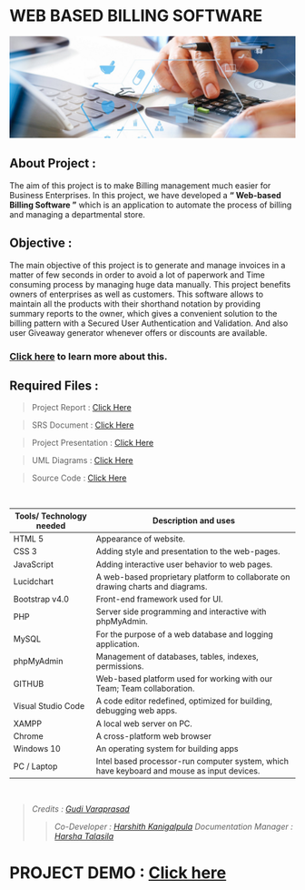 # WEB BASED BILLING SOFTWARE

![](./Development/Full%20Stack/bill2.jpg)

## About Project :

The aim of this project is to make Billing management much easier for Business Enterprises. In this project, we have developed a **“ Web-based Billing Software ”** which is an application to automate the process of billing and managing a departmental store.

## Objective :

The main objective of this project is to generate and manage invoices in a matter of few seconds in order to avoid a lot of paperwork and Time consuming process by managing huge data manually. This project benefits owners of enterprises as well as customers. This software allows to maintain all the products with their shorthand notation by providing summary reports to the owner, which gives a convenient solution to the billing pattern with a Secured User Authentication and Validation. And also user Giveaway generator whenever offers or discounts are available.

### [Click here](./Project%20Presentation.pptx) to learn more about this.

## Required Files :

> Project Report : [Click Here](./Project%20Report.pdf)

> SRS Document : [Click Here](./SRS%20Document.pdf)

> Project Presentation : [Click Here](./Project%20Presentation.pptx)

> UML Diagrams : [Click Here](./Design)

> Source Code : [Click Here](./Development/Full%20Stack)

<br>

| Tools/ Technology needed | Description and uses                                                                       |
| ------------------------ | ------------------------------------------------------------------------------------------ |
| HTML 5                   | Appearance of website.                                                                     |
| CSS 3                    | Adding style and presentation to the web-pages.                                            |
| JavaScript               | Adding interactive user behavior to web pages.                                             |
| Lucidchart               | A web-based proprietary platform to collaborate on drawing charts and diagrams.            |
| Bootstrap v4.0           | Front-end framework used for UI.                                                           |
| PHP                      | Server side programming and interactive with phpMyAdmin.                                   |
| MySQL                    | For the purpose of a web database and logging application.                                 |
| phpMyAdmin               | Management of databases, tables, indexes, permissions.                                     |
| GITHUB                   | Web-based platform used for working with our Team; Team collaboration.                     |
| Visual Studio Code       | A code editor redefined, optimized for building, debugging web apps.                       |
| XAMPP                    | A local web server on PC.                                                                  |
| Chrome                   | A cross-platform web browser                                                               |
| Windows 10               | An operating system for building apps                                                      |
| PC / Laptop              | Intel based processor-run computer system, which have keyboard and mouse as input devices. |

<br>

> _Credits : [Gudi Varaprasad](https://gudivaraprasad.github.io)_
> > _Co-Developer : [Harshith Kanigalpula](https://www.linkedin.com/in/harshith-kanigalpula/)_ 
> > _Documentation Manager : [Harsha Talasila](https://www.linkedin.com/in/sri-harsha-talasila-96b533190/)_ 
 
# PROJECT DEMO : [Click here](http://bill-book.epizy.com/)
